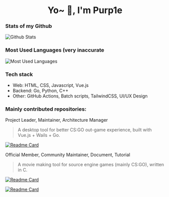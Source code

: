 
<h1 align="center">Yo~ 👋, I'm Purp1e</h1>

### Stats of my Github

![Github Stats](https://github-readme-stats.vercel.app/api?username=Purple-CSGO&show_icons=true&theme=tokyonight&count_private=true)

### Most Used Languages (very inaccurate

![Most Used Languages](https://github-readme-stats.vercel.app/api/top-langs/?username=Purple-CSGO&hide=javascript,squirrel,css&layout=compact&theme=tokyonight&langs_count=5)

### Tech stack

- Web: HTML, CSS, Javascript, Vue.js
- Backend: Go, Python, C++
- Other: GitHub Actions, Batch scripts, TailwindCSS, UI/UX Design


### Mainly contributed repositories:

Project Leader, Maintainer, Architecture Manager

> A desktop tool for better CS:GO out-game experience, built with Vue.js + Wails + Go.

[![Readme Card](https://github-readme-stats.vercel.app/api/pin/?username=One-Studio&repo=CSGO-Toolbox-Public&theme=tokyonight)](https://github.com/One-Studio/CSGO-Toolbox-Public)

Official Member, Community Maintainer, Document, Tutorial

> A movie making tool for source engine games (mainly CS:GO), written in C.

[![Readme Card](https://github-readme-stats.vercel.app/api/pin/?username=advancedfx&repo=advancedfx&theme=tokyonight)](https://github.com/advancedfx/advancedfx)



[![Readme Card](https://github-readme-stats.vercel.app/api/pin/?username=Purple-CSGO&repo=CSGO-Config-Presets&theme=tokyonight)](https://github.com/Purple-CSGO/CSGO-Config-Presets)

